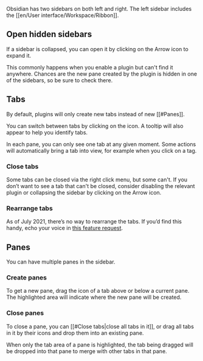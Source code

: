 Obsidian has two sidebars on both left and right. The left sidebar includes the [[en/User interface/Workspace/Ribbon]].

## Open hidden sidebars

If a sidebar is collapsed, you can open it by clicking on the Arrow icon to expand it.

This commonly happens when you enable a plugin but can't find it anywhere. Chances are the new pane created by the plugin is hidden in one of the sidebars, so be sure to check there.

## Tabs

By default, plugins will only create new tabs instead of new [[#Panes]].

You can switch between tabs by clicking on the icon. A tooltip will also appear to help you identify tabs.

In each pane, you can only see one tab at any given moment. Some actions will automatically bring a tab into view, for example when you click on a tag.

### Close tabs

Some tabs can be closed via the right click menu, but some can't. If you don’t want to see a tab that can't be closed, consider disabling the relevant plugin or collapsing the sidebar by clicking on the Arrow icon.

### Rearrange tabs

As of July 2021, there’s no way to rearrange the tabs. If you’d find this handy, echo your voice in [this feature request](https://forum.obsidian.md/t/reorder-tabs-of-panels-in-left-sidebar/9812).

## Panes

You can have multiple panes in the sidebar.

### Create panes

To get a new pane, drag the icon of a tab above or below a current pane. The highlighted area will indicate where the new pane will be created.

### Close panes

To close a pane, you can [[#Close tabs|close all tabs in it]], or drag all tabs in it by their icons and drop them into an existing pane.

When only the tab area of a pane is highlighted, the tab being dragged will be dropped into that pane to merge with other tabs in that pane.
